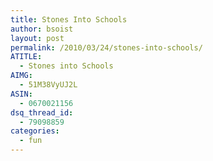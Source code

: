 ```yaml
---
title: Stones Into Schools
author: bsoist
layout: post
permalink: /2010/03/24/stones-into-schools/
ATITLE:
  - Stones into Schools
AIMG:
  - 51M38VyUJ2L
ASIN:
  - 0670021156
dsq_thread_id:
  - 79098859
categories:
  - fun
---
```

